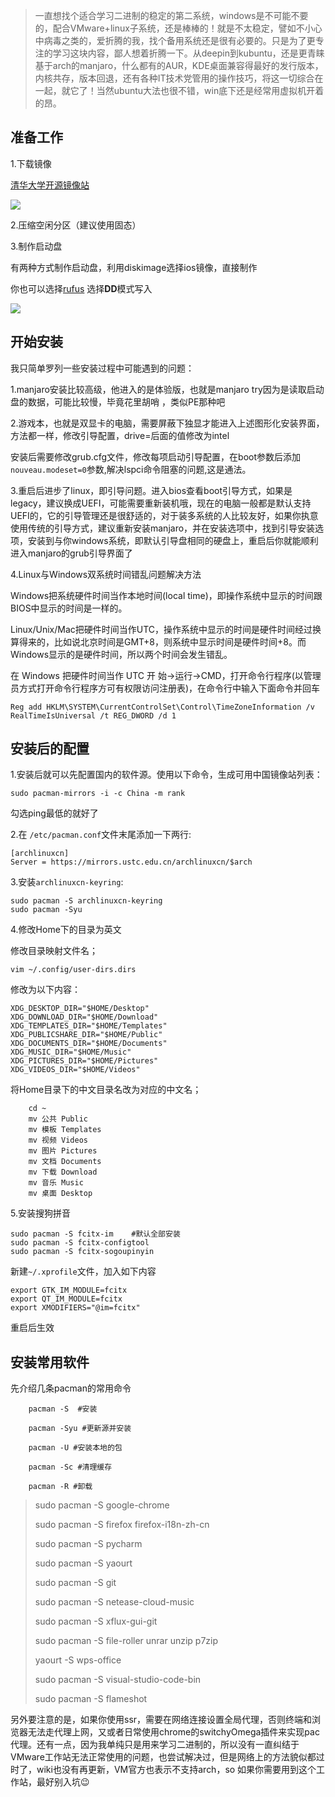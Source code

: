 > 一直想找个适合学习二进制的稳定的第二系统，windows是不可能不要的，配合VMware+linux子系统，还是棒棒的！就是不太稳定，譬如不小心中病毒之类的，爱折腾的我，找个备用系统还是很有必要的。只是为了更专注的学习这块内容，鄙人想着折腾一下。从deepin到kubuntu，还是更青睐基于arch的manjaro，什么都有的AUR，KDE桌面兼容得最好的发行版本，内核共存，版本回退，还有各种IT技术党管用的操作技巧，将这一切综合在一起，就它了！当然ubuntu大法也很不错，win底下还是经常用虚拟机开着的昂。 
<!-- more -->

## 准备工作

1.下载镜像

[清华大学开源镜像站](https://mirrors.tuna.tsinghua.edu.cn/#)

![](https://cdn.jsdelivr.net/gh/qoo3/imgur@master/bookmaker/1589472605734.jpg)

2.压缩空闲分区（建议使用固态）

3.制作启动盘

有两种方式制作启动盘，利用diskimage选择ios镜像，直接制作

你也可以选择[rufus]( http://rufus.akeo.ie/)  选择**DD**模式写入

![](https://cdn.jsdelivr.net/gh/qoo3/imgur@master/bookmaker/1589472604863.jpg)

## 开始安装

我只简单罗列一些安装过程中可能遇到的问题：

1.manjaro安装比较高级，他进入的是体验版，也就是manjaro try因为是读取启动盘的数据，可能比较慢，毕竟花里胡哨 ，类似PE那种吧

2.游戏本，也就是双显卡的电脑，需要屏蔽下独显才能进入上述图形化安装界面，方法都一样，修改引导配置，drive=后面的值修改为intel

安装后需要修改grub.cfg文件，修改每项启动引导配置，在boot参数后添加`nouveau.modeset=0`参数,解决lspci命令阻塞的问题,这是通法。

3.重启后进步了linux，即引导问题。进入bios查看boot引导方式，如果是legacy，建议换成UEFI，可能需要重新装机哦，现在的电脑一般都是默认支持UEFI的，它的引导管理还是很舒适的，对于装多系统的人比较友好，如果你执意使用传统的引导方式，建议重新安装manjaro，并在安装选项中，找到引导安装选项，安装到与你windows系统，即默认引导盘相同的硬盘上，重启后你就能顺利进入manjaro的grub引导界面了

4.Linux与Windows双系统时间错乱问题解决方法

Windows把系统硬件时间当作本地时间(local time)，即操作系统中显示的时间跟BIOS中显示的时间是一样的。

Linux/Unix/Mac把硬件时间当作UTC，操作系统中显示的时间是硬件时间经过换算得来的，比如说北京时间是GMT+8，则系统中显示时间是硬件时间+8。而Windows显示的是硬件时间，所以两个时间会发生错乱。

在 Windows 把硬件时间当作 UTC
开 始->运行->CMD，打开命令行程序(以管理员方式打开命令行程序方可有权限访问注册表)，在命令行中输入下面命令并回车

```
Reg add HKLM\SYSTEM\CurrentControlSet\Control\TimeZoneInformation /v RealTimeIsUniversal /t REG_DWORD /d 1
```

## 安装后的配置

1.安装后就可以先配置国内的软件源。使用以下命令，生成可用中国镜像站列表：

```
sudo pacman-mirrors -i -c China -m rank
```

勾选ping最低的就好了

2.在 `/etc/pacman.conf`文件末尾添加一下两行:

```
[archlinuxcn]
Server = https://mirrors.ustc.edu.cn/archlinuxcn/$arch
```

3.安装`archlinuxcn-keyring`:

```
sudo pacman -S archlinuxcn-keyring
sudo pacman -Syu
```

4.修改Home下的目录为英文

修改目录映射文件名；
```
vim ~/.config/user-dirs.dirs
```
修改为以下内容：

```
XDG_DESKTOP_DIR="$HOME/Desktop"
XDG_DOWNLOAD_DIR="$HOME/Download"
XDG_TEMPLATES_DIR="$HOME/Templates"
XDG_PUBLICSHARE_DIR="$HOME/Public"
XDG_DOCUMENTS_DIR="$HOME/Documents"
XDG_MUSIC_DIR="$HOME/Music"
XDG_PICTURES_DIR="$HOME/Pictures"
XDG_VIDEOS_DIR="$HOME/Videos"
```

将Home目录下的中文目录名改为对应的中文名；

```
	cd ~
	mv 公共 Public
	mv 模板 Templates
	mv 视频 Videos
	mv 图片 Pictures
	mv 文档 Documents
	mv 下载 Download
	mv 音乐 Music
	mv 桌面 Desktop
```

5.安装搜狗拼音

```
sudo pacman -S fcitx-im    #默认全部安装
sudo pacman -S fcitx-configtool
sudo pacman -S fcitx-sogoupinyin
```
新建`~/.xprofile`文件，加入如下内容
```
export GTK_IM_MODULE=fcitx
export QT_IM_MODULE=fcitx
export XMODIFIERS="@im=fcitx"
```
重启后生效

## 安装常用软件

先介绍几条pacman的常用命令

```
	pacman -S  #安装

	pacman -Syu #更新源并安装

	pacman -U #安装本地的包

	pacman -Sc #清理缓存

	pacman -R #卸载
```

> sudo pacman -S google-chrome
>
> sudo pacman -S firefox firefox-i18n-zh-cn
>
> sudo pacman -S pycharm
>
> sudo pacman -S yaourt
>
> sudo pacman -S git
>
> sudo pacman -S netease-cloud-music
>
> sudo pacman -S xflux-gui-git
>
> sudo pacman -S file-roller unrar unzip p7zip
>
> yaourt -S wps-office
>
> sudo pacman -S visual-studio-code-bin
>
> sudo pacman -S flameshot

另外要注意的是，如果你使用ssr，需要在网络连接设置全局代理，否则终端和浏览器无法走代理上网，又或者日常使用chrome的switchyOmega插件来实现pac代理。还有一点，因为我单纯只是用来学习二进制的，所以没有一直纠结于VMware工作站无法正常使用的问题，也尝试解决过，但是网络上的方法貌似都过时了，wiki也没有再更新，VM官方也表示不支持arch，so 如果你需要用到这个工作站，最好别入坑😉
